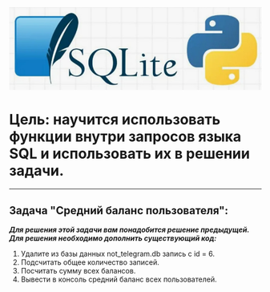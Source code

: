 ![Новая задача](images/SQLite.jpg)

# **Цель: научится использовать функции внутри запросов языка SQL и использовать их в решении задачи.**
___
## **Задача "Средний баланс пользователя":**

_**Для решения этой задачи вам понадобится решение предыдущей.
Для решения необходимо дополнить существующий код:**_

1. Удалите из базы данных not_telegram.db запись с id = 6.
2. Подсчитать общее количество записей.
3. Посчитать сумму всех балансов.
4. Вывести в консоль средний баланс всех пользователей.